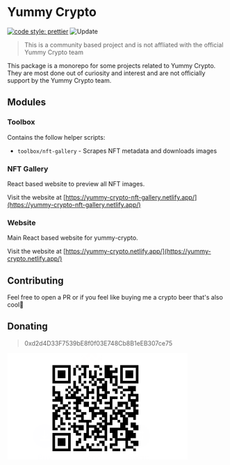 # Yummy Crypto

<!-- [START badges] -->

[![code style: prettier](https://img.shields.io/badge/code_style-prettier-ff69b4.svg?style=flat-square)](https://github.com/prettier/prettier)
![Update](https://github.com/theothergothamdev/yummy-crypto/actions/workflows/update.yml/badge.svg)

<!-- [END badges] -->

> This is a community based project and is not affliated with the official Yummy Crypto team

This package is a monorepo for some projects related to Yummy Crypto. They are most done out of curiosity and interest and are not officially support by the Yummy Crypto team.

## Modules

### Toolbox

Contains the follow helper scripts:

- `toolbox/nft-gallery` - Scrapes NFT metadata and downloads images

### NFT Gallery

React based website to preview all NFT images.

Visit the website at [https://yummy-crypto-nft-gallery.netlify.app/](https://yummy-crypto-nft-gallery.netlify.app/)

### Website

Main React based website for yummy-crypto.

Visit the website at [https://yummy-crypto.netlify.app/](https://yummy-crypto.netlify.app/)

## Contributing

Feel free to open a PR or if you feel like buying me a crypto beer that's also cool🍻

## Donating

> 0xd2d4D33F7539bE8f0f03E748Cb8B1eEB307ce75

![Account QR](donate.png)
